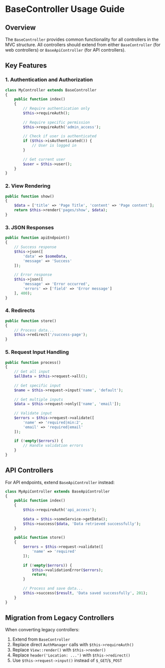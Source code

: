 # BaseController Usage Guide

## Overview

The `BaseController` provides common functionality for all controllers in the MVC structure. All controllers should extend from either `BaseController` (for web controllers) or `BaseApiController` (for API controllers).

## Key Features

### 1. Authentication and Authorization

```php
class MyController extends BaseController
{
    public function index()
    {
        // Require authentication only
        $this->requireAuth();
        
        // Require specific permission
        $this->requireAuth('admin_access');
        
        // Check if user is authenticated
        if ($this->isAuthenticated()) {
            // User is logged in
        }
        
        // Get current user
        $user = $this->user();
    }
}
```

### 2. View Rendering

```php
public function show()
{
    $data = ['title' => 'Page Title', 'content' => 'Page content'];
    return $this->render('pages/show', $data);
}
```

### 3. JSON Responses

```php
public function apiEndpoint()
{
    // Success response
    $this->json([
        'data' => $someData,
        'message' => 'Success'
    ]);
    
    // Error response
    $this->json([
        'message' => 'Error occurred',
        'errors' => ['field' => 'Error message']
    ], 400);
}
```

### 4. Redirects

```php
public function store()
{
    // Process data...
    $this->redirect('/success-page');
}
```

### 5. Request Input Handling

```php
public function process()
{
    // Get all input
    $allData = $this->request->all();
    
    // Get specific input
    $name = $this->request->input('name', 'default');
    
    // Get multiple inputs
    $data = $this->request->only(['name', 'email']);
    
    // Validate input
    $errors = $this->request->validate([
        'name' => 'required|min:2',
        'email' => 'required|email'
    ]);
    
    if (!empty($errors)) {
        // Handle validation errors
    }
}
```

## API Controllers

For API endpoints, extend `BaseApiController` instead:

```php
class MyApiController extends BaseApiController
{
    public function index()
    {
        $this->requireAuth('api_access');
        
        $data = $this->someService->getData();
        $this->success($data, 'Data retrieved successfully');
    }
    
    public function store()
    {
        $errors = $this->request->validate([
            'name' => 'required'
        ]);
        
        if (!empty($errors)) {
            $this->validationError($errors);
            return;
        }
        
        // Process and save data...
        $this->success($result, 'Data saved successfully', 201);
    }
}
```

## Migration from Legacy Controllers

When converting legacy controllers:

1. Extend from `BaseController`
2. Replace direct `AuthManager` calls with `$this->requireAuth()`
3. Replace `View::render()` with `$this->render()`
4. Replace `header('Location: ...')` with `$this->redirect()`
5. Use `$this->request->input()` instead of `$_GET`/`$_POST`